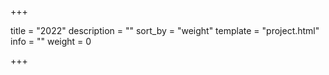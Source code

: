 +++

title = "2022"
description = ""
sort_by = "weight"
template = "project.html"
info = ""
weight = 0

+++

